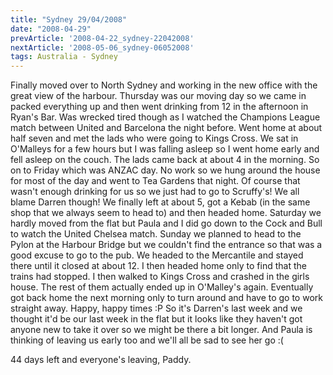 ```yaml
---
title: "Sydney 29/04/2008"
date: "2008-04-29"
prevArticle: '2008-04-22_sydney-22042008'
nextArticle: '2008-05-06_sydney-06052008'
tags: Australia - Sydney
---
```

Finally moved over to North Sydney and working in the new office with the great view of the harbour. Thursday was our moving day so we came in packed everything up and then went drinking from 12 in the afternoon in Ryan's Bar. Was wrecked tired though as I watched the Champions League match between United and Barcelona the night before. Went home at about half seven and met the lads who were going to Kings Cross. We sat in O'Malleys for a few hours but I was falling asleep so I went home early and fell asleep on the couch. The lads came back at about 4 in the morning. So on to Friday which was ANZAC day. No work so we hung around the house for most of the day and went to Tea Gardens that night. Of course that wasn't enough drinking for us so we just had to go to Scruffy's! We all blame Darren though! We finally left at about 5, got a Kebab (in the same shop that we always seem to head to) and then headed home. Saturday we hardly moved from the flat but Paula and I did go down to the Cock and Bull to watch the United Chelsea match. Sunday we planned to head to the Pylon at the Harbour Bridge but we couldn't find the entrance so that was a good excuse to go to the pub. We headed to the Mercantile and stayed there until it closed at about 12. I then headed home only to find that the trains had stopped. I then walked to Kings Cross and crashed in the girls house. The rest of them actually ended up in O'Malley's again. Eventually got back home the next morning only to turn around and have to go to work straight away. Happy, happy times :P So it's Darren's last week and we thought it'd be our last week in the flat but it looks like they haven't got anyone new to take it over so we might be there a bit longer. And Paula is thinking of leaving us early too and we'll all be sad to see her go :(

44 days left and everyone's leaving,
Paddy.